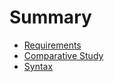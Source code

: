 # Summary

- [Requirements](./requirements.md)
- [Comparative Study](./comparative-study.md)
- [Syntax](./syntax.md)
